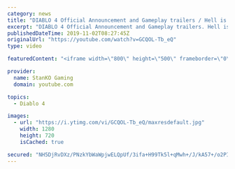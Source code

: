 ```yaml
---
category: news
title: "DIABLO 4 Official Announcement and Gameplay trailers / Hell is Coming"
excerpt: "DIABLO 4 Official Announcement and Gameplay trailers. Hell is Coming my friends. For more game videos and trailers hit that like button, comment,share and ..."
publishedDateTime: 2019-11-02T08:27:45Z
originalUrl: "https://youtube.com/watch?v=GCQOL-Tb_eQ"
type: video

featuredContent: "<iframe width=\"800\" height=\"500\" frameborder=\"0\" src=\"https://www.youtube.com/embed/GCQOL-Tb_eQ\" allow=\"accelerometer; autoplay; encrypted-media; gyroscope; picture-in-picture\" allowfullscreen></iframe>"

provider:
  name: StanKO Gaming
  domain: youtube.com

topics:
  - Diablo 4

images:
  - url: "https://i.ytimg.com/vi/GCQOL-Tb_eQ/maxresdefault.jpg"
    width: 1280
    height: 720
    isCached: true

secured: "NH5DjRvDXz/PNzkYbWaWpjwELQpUf/3ifa+H99Tk5l+qMwh+/J/kA57+/o2PIYYiqv5IfpquWY4bYl/x5SbxWv/E0fIxjYzGMkwCgIiIXZzwNCqLyRZySpvcwDDAB0I9qT4jWjL4lI4g1SY5uHL0YaOgUhZcoXgNe4cot+ZlL+B3hnh8EYtEgMco8de9r4ycN1owCf26Pr43Uqd9NdvjuD+/sMct1D+f5e5N4HnH7j/R7JenQlKYukWJC57rV4vVquMA0uNDTnrL3m/u6jdi3t5sTe7wUYziIyoGEosyAe/XFE/l5wf1YxaAvdtVZduONtXbXo3i013mi39d3ixfZkgGMwF58DLhjbPrZaVP2AM97JnJTp4kiVAE3h9SSnNPe957+WrVXAuyuot/mMnUaDl4uoyCfcYvkYZkeNZCvzcXHk2mj5D4RyFkMCTii/2X;FxXz9h3B7tzP+6YVuVqKfg=="
---
```


